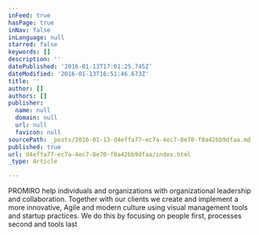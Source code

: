 ```yaml
---
inFeed: true
hasPage: true
inNav: false
inLanguage: null
starred: false
keywords: []
description: ''
datePublished: '2016-01-13T17:01:25.745Z'
dateModified: '2016-01-13T16:51:46.673Z'
title: ''
author: []
authors: []
publisher:
  name: null
  domain: null
  url: null
  favicon: null
sourcePath: _posts/2016-01-13-d4effa77-ec7a-4ec7-8e70-f0a42bb9dfaa.md
published: true
url: d4effa77-ec7a-4ec7-8e70-f0a42bb9dfaa/index.html
_type: Article

---
```

PROMIRO help individuals and organizations with organizational leadership and collaboration. Together with our clients we create and implement a more innovative, Agile and modern culture using visual management tools and startup practices. We do this by focusing on people first, processes second and tools last